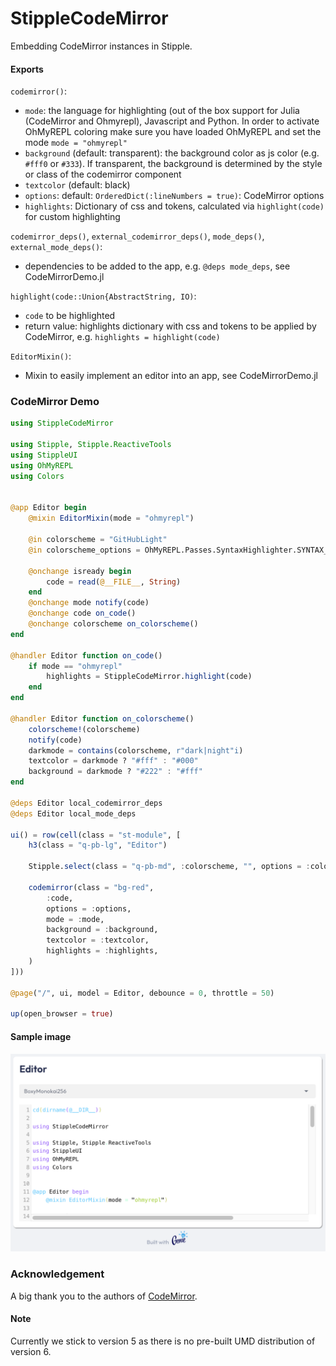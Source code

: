 # StippleCodeMirror

Embedding CodeMirror instances in Stipple.

#### Exports

`codemirror()`:

* `mode`: the language for highlighting (out of the box support for Julia (CodeMirror and Ohmyrepl), Javascript and Python. In order to activate OhMyREPL coloring make sure you have loaded OhMyREPL and set the mode `mode = "ohmyrepl"`
* `background` (default: transparent): the background color as js color (e.g. `#fff0` or `#333`). If transparent, the background is determined by the style or class of the codemirror component
* `textcolor` (default: black)
* `options`: default: `OrderedDict(:lineNumbers = true)`: CodeMirror options
* `highlights`: Dictionary of css and tokens, calculated via `highlight(code)` for custom highlighting

`codemirror_deps()`, `external_codemirror_deps()`, `mode_deps()`, `external_mode_deps()`:

* dependencies to be added to the app, e.g. `@deps mode_deps`, see CodeMirrorDemo.jl

`highlight(code::Union{AbstractString, IO)`:

- `code` to be highlighted
- return value: highlights dictionary with css and tokens to be applied by CodeMirror, e.g. `highlights = highlight(code)`

`EditorMixin()`:

* Mixin to easily implement an editor into an app, see CodeMirrorDemo.jl

### CodeMirror Demo

```julia
using StippleCodeMirror

using Stipple, Stipple.ReactiveTools
using StippleUI
using OhMyREPL
using Colors


@app Editor begin
    @mixin EditorMixin(mode = "ohmyrepl")

    @in colorscheme = "GitHubLight"
    @in colorscheme_options = OhMyREPL.Passes.SyntaxHighlighter.SYNTAX_HIGHLIGHTER_SETTINGS.schemes |> keys

    @onchange isready begin
        code = read(@__FILE__, String)
    end
    @onchange mode notify(code)
    @onchange code on_code()
    @onchange colorscheme on_colorscheme()
end

@handler Editor function on_code()
    if mode == "ohmyrepl"
        highlights = StippleCodeMirror.highlight(code)
    end
end

@handler Editor function on_colorscheme()
    colorscheme!(colorscheme)
    notify(code)
    darkmode = contains(colorscheme, r"dark|night"i)
    textcolor = darkmode ? "#fff" : "#000"
    background = darkmode ? "#222" : "#fff"
end

@deps Editor local_codemirror_deps
@deps Editor local_mode_deps

ui() = row(cell(class = "st-module", [
    h3(class = "q-pb-lg", "Editor")

    Stipple.select(class = "q-pb-md", :colorscheme, "", options = :colorscheme_options, :standout, ref = "select")

    codemirror(class = "bg-red",
        :code,
        options = :options,
        mode = :mode,
        background = :background,
        textcolor = :textcolor,
        highlights = :highlights,
    )
]))

@page("/", ui, model = Editor, debounce = 0, throttle = 50)

up(open_browser = true)


```

#### Sample image

![demo](docs/img/demo.png)

### Acknowledgement

A big thank you to the authors of [CodeMirror](https://codemirror.net/).

#### Note

Currently we stick to version 5 as there is no pre-built UMD distribution of version 6.
